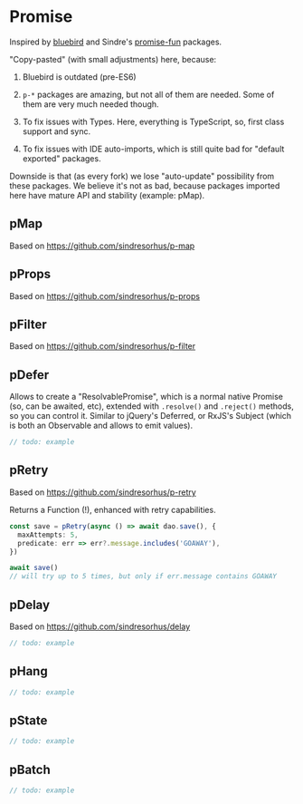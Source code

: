 # Promise

Inspired by [bluebird](https://github.com/petkaantonov/bluebird) and Sindre's
[promise-fun](https://github.com/sindresorhus/promise-fun) packages.

"Copy-pasted" (with small adjustments) here, because:

1. Bluebird is outdated (pre-ES6)

2. `p-*` packages are amazing, but not all of them are needed. Some of them are very much needed
   though.

3. To fix issues with Types. Here, everything is TypeScript, so, first class support and sync.

4. To fix issues with IDE auto-imports, which is still quite bad for "default exported" packages.

Downside is that (as every fork) we lose "auto-update" possibility from these packages. We believe
it's not as bad, because packages imported here have mature API and stability (example: pMap).

## pMap

Based on https://github.com/sindresorhus/p-map

## pProps

Based on https://github.com/sindresorhus/p-props

## pFilter

Based on https://github.com/sindresorhus/p-filter

## pDefer

Allows to create a "ResolvablePromise", which is a normal native Promise (so, can be awaited, etc),
extended with `.resolve()` and `.reject()` methods, so you can control it. Similar to jQuery's
Deferred, or RxJS's Subject (which is both an Observable and allows to emit values).

```ts
// todo: example
```

## pRetry

Based on https://github.com/sindresorhus/p-retry

Returns a Function (!), enhanced with retry capabilities.

```ts
const save = pRetry(async () => await dao.save(), {
  maxAttempts: 5,
  predicate: err => err?.message.includes('GOAWAY'),
})

await save()
// will try up to 5 times, but only if err.message contains GOAWAY
```

## pDelay

Based on https://github.com/sindresorhus/delay

```ts
// todo: example
```

## pHang

```ts
// todo: example
```

## pState

```ts
// todo: example
```

## pBatch

```ts
// todo: example
```
